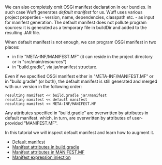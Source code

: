 We can also completely omit OSGi manifest declaration in our bundles. In such case Wuff generates *default manifest* for us. Wuff uses various project properties - version, name, dependencies, classpath etc. - as input for manifest generation. The default manifest does not pollute program sources: it is generated as a temporary file in buildDir and added to the resulting JAR file.

When default manifest is not enough, we can program OSGi manifest in two places:
- in file "META-INF/MANIFEST.MF" (it can reside in the project directory or in "src/main/resources")
- in "build.gradle", via jar/manifest structure.

Even if we specified OSGi manifest either in "META-INF/MANIFEST.MF" or in "build.gradle" (or both), the default manifest is still generated and merged with our version in the following order:

    resulting manifest << build.gradle jar/manifest
    resulting manifest << default manifest
    resulting manifest << META-INF/MANIFEST.MF

Any attributes specified in "build.gradle" are overwritten by attributes in default manifest, which, in turn, are overwritten by attributes of user-provided "MANIFEST.MF".

In this tutorial we will inspect default manifest and learn how to augment it.

- [Default manifest](Default-manifest)
- [Manifest attributes in build.gradle](Manifest-attributes-in-build.gradle)
- [Manifest attributes in MANIFEST.MF](Manifest-attributes-in-MANIFEST.MF)
- [Manifest expression injection](Manifest-expression-injection)
